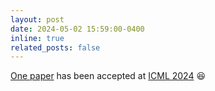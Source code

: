 ```yaml
---
layout: post
date: 2024-05-02 15:59:00-0400
inline: true
related_posts: false
---
```


[One paper](https://arxiv.org/abs/2312.07753) has been accepted at [ICML 2024](https://icml.cc) 😆

